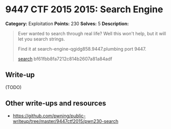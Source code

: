 # 9447 CTF 2015 2015: Search Engine

**Category:** Exploitation
**Points:** 230
**Solves:** 5
**Description:**

>  Ever wanted to search through real life? Well this won't help, but it will let you search strings.
> 
>  Find it at search-engine-qgidg858.9447.plumbing port 9447.
> 
> [search](./search-bf61fbb8fa7212c814b2607a81a84adf)  bf61fbb8fa7212c814b2607a81a84adf


## Write-up

(TODO)

## Other write-ups and resources

* <https://github.com/pwning/public-writeup/tree/master/9447ctf2015/pwn230-search>

